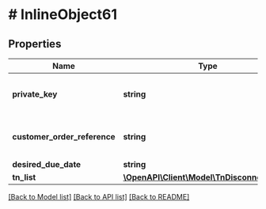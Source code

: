 # # InlineObject61

## Properties

Name | Type | Description | Notes
------------ | ------------- | ------------- | -------------
**private_key** | **string** | API key required to validate your application | [optional]
**customer_order_reference** | **string** | Alphanumeric order reference name | [optional]
**desired_due_date** | **string** |  | [optional]
**tn_list** | [**\OpenAPI\Client\Model\TnDisconnectTnList**](TnDisconnectTnList.md) |  | [optional]

[[Back to Model list]](../../README.md#models) [[Back to API list]](../../README.md#endpoints) [[Back to README]](../../README.md)
